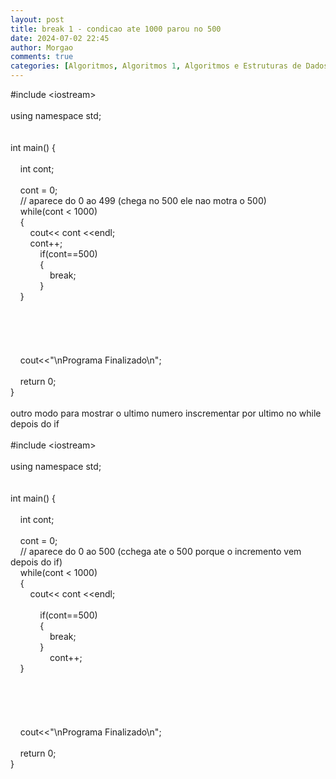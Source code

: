 ```yaml
---
layout: post
title: break 1 - condicao ate 1000 parou no 500
date: 2024-07-02 22:45
author: Morgao
comments: true
categories: [Algoritmos, Algoritmos 1, Algoritmos e Estruturas de Dados, beecrowd, Linguagem C, Programação]
---
```

#include &lt;iostream&gt;<br /><br />using namespace std;<br /><br /><br />int main() {<br />&nbsp;&nbsp; <br />&nbsp;&nbsp; &nbsp;int cont;<br />&nbsp;&nbsp; <br />&nbsp;&nbsp; &nbsp;cont = 0;<br />&nbsp;&nbsp; &nbsp;// aparece do 0 ao 499 (chega no 500 ele nao motra o 500)<br />&nbsp;&nbsp; &nbsp;while(cont &lt; 1000)<br />&nbsp;&nbsp; &nbsp;{<br />&nbsp;&nbsp; &nbsp;&nbsp;&nbsp; &nbsp;cout&lt;&lt; cont &lt;&lt;endl;<br />&nbsp;&nbsp; &nbsp;&nbsp;&nbsp; &nbsp;cont++;<br />&nbsp;&nbsp; &nbsp;&nbsp;&nbsp; &nbsp;&nbsp;&nbsp; &nbsp;if(cont==500)<br />&nbsp;&nbsp; &nbsp;&nbsp;&nbsp; &nbsp;&nbsp;&nbsp; &nbsp;{<br />&nbsp;&nbsp; &nbsp;&nbsp;&nbsp; &nbsp;&nbsp;&nbsp; &nbsp;&nbsp;&nbsp; &nbsp;break;<br />&nbsp;&nbsp; &nbsp;&nbsp;&nbsp; &nbsp;&nbsp;&nbsp; &nbsp;}<br />&nbsp;&nbsp; &nbsp;}<br />&nbsp;&nbsp; <br /><br /><br />&nbsp;&nbsp; <br />&nbsp;&nbsp; <br />&nbsp;&nbsp; &nbsp;cout&lt;&lt;"\nPrograma Finalizado\n";<br />&nbsp;&nbsp; <br />&nbsp;&nbsp; &nbsp;return 0;<br />}<br />
<br />
outro modo para mostrar o ultimo numero inscrementar por ultimo no while depois do if<br />
<br />
#include &lt;iostream&gt;<br /><br />using namespace std;<br /><br /><br />int main() {<br />&nbsp;&nbsp;&nbsp; <br />&nbsp;&nbsp;&nbsp; int cont;<br />&nbsp;&nbsp;&nbsp; <br />&nbsp;&nbsp;&nbsp; cont = 0;<br />&nbsp;&nbsp;&nbsp; // aparece do 0 ao 500 (cchega ate o 500 porque o incremento vem depois do if)<br />&nbsp;&nbsp;&nbsp; while(cont &lt; 1000)<br />&nbsp;&nbsp;&nbsp; {<br />&nbsp;&nbsp;&nbsp; &nbsp;&nbsp;&nbsp; cout&lt;&lt; cont &lt;&lt;endl;<br />&nbsp;&nbsp;&nbsp; <br />&nbsp;&nbsp;&nbsp; &nbsp;&nbsp;&nbsp; &nbsp;&nbsp;&nbsp; if(cont==500)<br />&nbsp;&nbsp;&nbsp; &nbsp;&nbsp;&nbsp; &nbsp;&nbsp;&nbsp; {<br />&nbsp;&nbsp;&nbsp; &nbsp;&nbsp;&nbsp; &nbsp;&nbsp;&nbsp; &nbsp;&nbsp;&nbsp; break;<br />&nbsp;&nbsp;&nbsp; &nbsp;&nbsp;&nbsp; &nbsp;&nbsp;&nbsp; }<br />&nbsp;&nbsp;&nbsp; &nbsp;&nbsp;&nbsp; &nbsp;&nbsp;&nbsp; &nbsp;&nbsp;&nbsp; cont++;<br />&nbsp;&nbsp;&nbsp; }<br />&nbsp;&nbsp;&nbsp; <br /><br /><br />&nbsp;&nbsp;&nbsp; <br />&nbsp;&nbsp;&nbsp; <br />&nbsp;&nbsp;&nbsp; cout&lt;&lt;"\nPrograma Finalizado\n";<br />&nbsp;&nbsp;&nbsp; <br />&nbsp;&nbsp;&nbsp; return 0;<br />}
